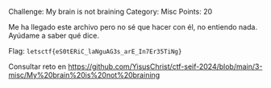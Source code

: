 Challenge: My brain is not braining
Category: Misc
Points: 20

Me ha llegado este archivo pero no sé que hacer con él, no entiendo nada. Ayúdame a saber qué dice.

Flag: `letsctf{eS0tERiC_laNguAG3s_arE_In7Er35TiNg}`

Consultar reto en https://github.com/YisusChrist/ctf-seif-2024/blob/main/3-misc/My%20brain%20is%20not%20braining
